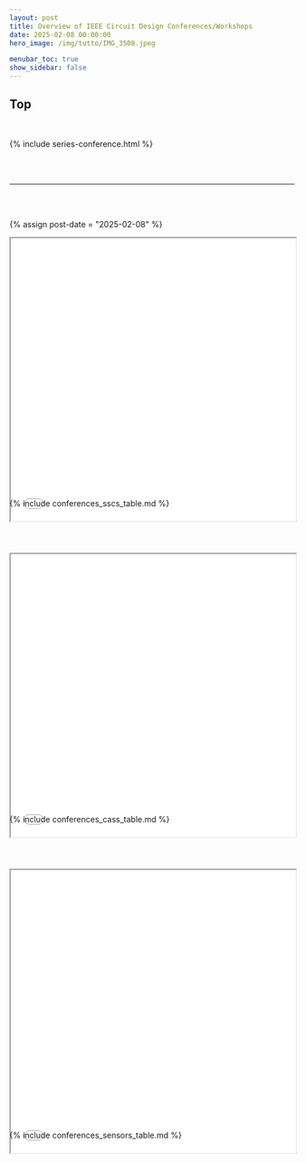 ```yaml
---
layout: post
title: Overview of IEEE Circuit Design Conferences/Workshops
date: 2025-02-08 00:00:00
hero_image: /img/tutto/IMG_3508.jpeg

menubar_toc: true
show_sidebar: false
---
```


## Top

<br>

<!-- Series -->
{% include series-conference.html %}

<!-- CSS -->
<style>
/* TOC */
.contents {position: sticky; top: 10%;}
</style>

<!-- Javascript -->
<script src="https://kit.fontawesome.com/46ff08c48c.js" crossorigin="anonymous"></script>
<link rel='stylesheet' href='https://cdn-uicons.flaticon.com/2.6.0/uicons-regular-straight/css/uicons-regular-straight.css'>

<br><br>

---

<br><br>

<!---------->
<!-- Main -->
<!---------->

{% assign post-date = "2025-02-08" %}

<!-- Iframe with generated HTML -->
<iframe src="{{ site.base_url }}/conferences_sscs_overlay.html" width="100%" height="500"></iframe>
<span style="display: block; margin-bottom: -3em;"></span>
{% include conferences_sscs_table.md %}

<br><br><br>

<iframe src="{{ site.base_url }}/conferences_cass_overlay.html" width="100%" height="500"></iframe>
<span style="display: block; margin-bottom: -3em;"></span>
{% include conferences_cass_table.md %}

<br><br><br>

<iframe src="{{ site.base_url }}/conferences_sensors_overlay.html" width="100%" height="500"></iframe>
<span style="display: block; margin-bottom: -3em;"></span>
{% include conferences_sensors_table.md %}
